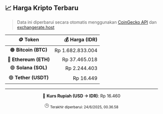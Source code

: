 

<!-- HARGA_KRIPTO -->
## 📈 Harga Kripto Terbaru

> Data ini diperbarui secara otomatis menggunakan [CoinGecko API](https://www.coingecko.com/) dan [exchangerate.host](https://exchangerate.host/)

<div align="center">

| 🪙 Token | 💰 Harga (IDR) |
|:------:|---------------:|
| 🟠 **Bitcoin (BTC)**   | Rp 1.682.833.004 |
| 🔵 **Ethereum (ETH)**  | Rp 37.465.018 |
| 🟣 **Solana (SOL)**    | Rp 2.244.403 |
| 🟢 **Tether (USDT)**   | Rp 16.449 |

---

💱 **Kurs Rupiah (USD → IDR)**: Rp 16.460

🕒 <sub>Terakhir diperbarui: 24/6/2025, 00.36.58</sub>

</div>
<!-- /HARGA_KRIPTO -->